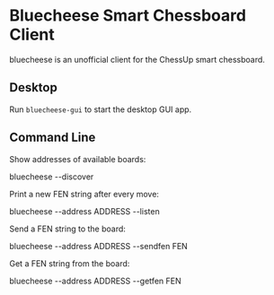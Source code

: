 Bluecheese Smart Chessboard Client
==================================

bluecheese is an unofficial client for the ChessUp smart chessboard.

Desktop
-------

Run `bluecheese-gui` to start the desktop GUI app.

Command Line
------------

Show addresses of available boards:

  bluecheese --discover

Print a new FEN string after every move:

  bluecheese --address ADDRESS --listen

Send a FEN string to the board:

  bluecheese --address ADDRESS --sendfen FEN

Get a FEN string from the board:

  bluecheese --address ADDRESS --getfen FEN
